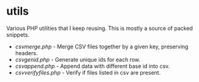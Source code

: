 # utils

Various PHP utilities that I keep reusing.
This is mostly a source of packed snippets.

- *csvmerge.php* - Merge CSV files together by a given key, preserving headers.
- *csvgenid.php* - Generate unique ids for each row.
- *csvappend.php* - Append data with different base id into csv.
- *csvverifyfiles.php* - Verify if files listed in csv are present.
